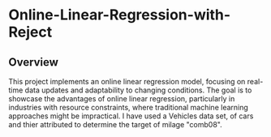 # Online-Linear-Regression-with-Reject

## Overview

This project implements an online linear regression model, focusing on real-time data updates and adaptability to changing conditions. The goal is to showcase the advantages of online linear regression, particularly in industries with resource constraints, where traditional machine learning approaches might be impractical. I have used a Vehicles data set, of cars and thier attributed to determine the target of milage "comb08".
